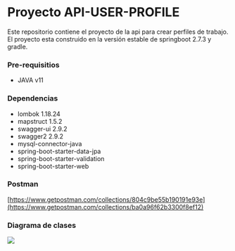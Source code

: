 # Proyecto API-USER-PROFILE

Este repositorio contiene el proyecto de la api para crear perfiles de trabajo. El proyecto esta construido en la versión estable de springboot 2.7.3 y gradle.


### Pre-requisitios
* JAVA v11

### Dependencias
* lombok 1.18.24
* mapstruct 1.5.2
* swagger-ui 2.9.2
* swagger2 2.9.2
* mysql-connector-java
* spring-boot-starter-data-jpa
* spring-boot-starter-validation
* spring-boot-starter-web

### Postman

[https://www.getpostman.com/collections/804c9be55b190191e93e](https://www.getpostman.com/collections/ba0a96f62b3300f8ef12)

### Diagrama de clases
![](https://i.imgur.com/S4rDKpe.png)
